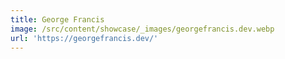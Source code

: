 ```yaml
---
title: George Francis
image: /src/content/showcase/_images/georgefrancis.dev.webp
url: 'https://georgefrancis.dev/'
---
```


